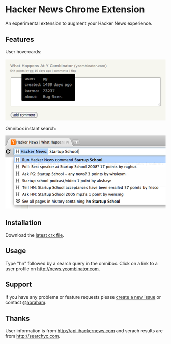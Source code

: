 Hacker News Chrome Extension
============================
An experimental extension to augment your Hacker News experience.

Features
--------

User hovercards:

![User hovercards](https://github.com/abraham/hackernews-extension/raw/master/images/hovercard.png)

Omnibox instant search:

![Omnibox instant search](https://github.com/abraham/hackernews-extension/raw/master/images/omnibox.png)

Installation
------------
Download the [latest crx file](http://github.com/abraham/hackernews-extension/downloads).

Usage
-----
Type "hn" followed by a search query in the omnibox. Click on a link to a user profile on <http://news.ycombinator.com>.

Support
-------
If you have any problems or feature requests please [create a new issue](https://github.com/abraham/hackernews-extension/issues) or contact @[abraham](https://twitter.com/abraham).

Thanks
------
User information is from <http://api.ihackernews.com> and serach results are from <http://searchyc.com>.
